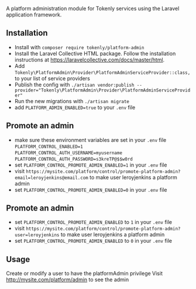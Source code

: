 A platform administration module for Tokenly services using the Laravel application framework.

## Installation

- Install with `composer require tokenly/platform-admin` 
- Install the Laravel Collective HTML package.  Follow the installation instructions at https://laravelcollective.com/docs/master/html.
- Add `Tokenly\PlatformAdmin\Provider\PlatformAdminServiceProvider::class,` to your list of service providers
- Publish the config with `./artisan vendor:publish --provider="Tokenly\PlatformAdmin\Provider\PlatformAdminServiceProvider"`
- Run the new migrations with `./artisan migrate`
- add `PLATFORM_ADMIN_ENABLED=true` to your `.env` file

## Promote an admin

- make sure these environment variables are set in your `.env` file
    `PLATFORM_CONTROL_ENABLED=1`
    `PLATFORM_CONTROL_AUTH_USERNAME=myusername`
    `PLATFORM_CONTROL_AUTH_PASSWORD=s3kreTP@$$w0rd`
- set `PLATFORM_CONTROL_PROMOTE_ADMIN_ENABLED=1` in your `.env` file
- visit `https://mysite.com/platform/control/promote-platform-admin?email=leroyjenkins@email.com` to make user leroyjenkins a platform admin
- set `PLATFORM_CONTROL_PROMOTE_ADMIN_ENABLED=0` in your `.env` file

## Promote an admin

- set `PLATFORM_CONTROL_PROMOTE_ADMIN_ENABLED` to `1` in your `.env` file
- visit `https://mysite.com/platform/control/promote-platform-admin?user=leroyjenkins` to make user leroyjenkins a platform admin
- set `PLATFORM_CONTROL_PROMOTE_ADMIN_ENABLED` to `0` in your `.env` file

## Usage

Create or modify a user to have the platformAdmin privilege
Visit http://mysite.com/platform/admin to see the admin
